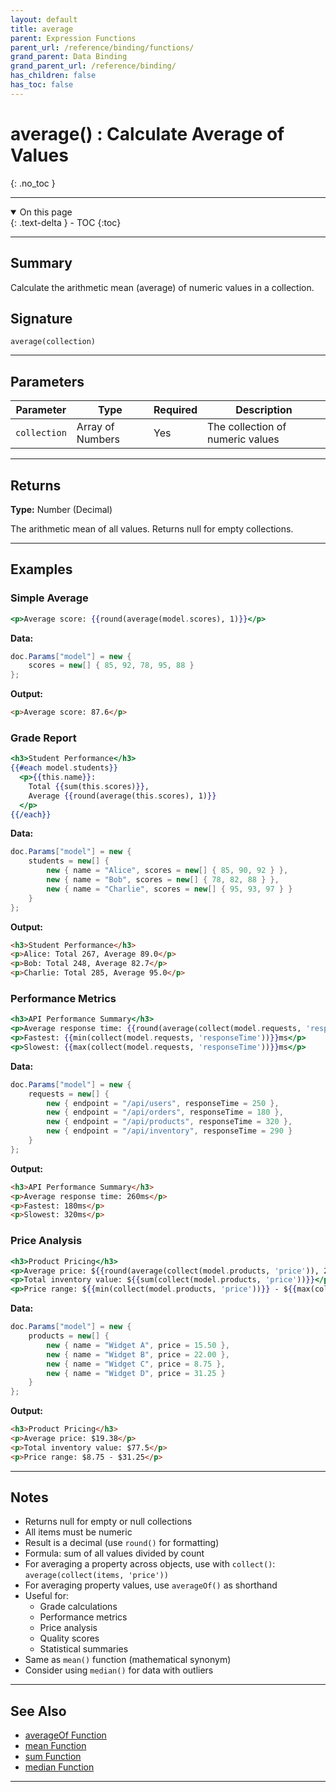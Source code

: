 ```yaml
---
layout: default
title: average
parent: Expression Functions
parent_url: /reference/binding/functions/
grand_parent: Data Binding
grand_parent_url: /reference/binding/
has_children: false
has_toc: false
---
```


# average() : Calculate Average of Values
{: .no_toc }

---

<details open class='top-toc' markdown="block">
  <summary>
    On this page
  </summary>
  {: .text-delta }
- TOC
{:toc}
</details>

---

## Summary

Calculate the arithmetic mean (average) of numeric values in a collection.

## Signature

```
average(collection)
```

---

## Parameters

| Parameter | Type | Required | Description |
|-----------|------|----------|-------------|
| `collection` | Array of Numbers | Yes | The collection of numeric values |

---

## Returns

**Type:** Number (Decimal)

The arithmetic mean of all values. Returns null for empty collections.

---

## Examples

### Simple Average

```handlebars
<p>Average score: {{round(average(model.scores), 1)}}</p>
```

**Data:**
```csharp
doc.Params["model"] = new {
    scores = new[] { 85, 92, 78, 95, 88 }
};
```

**Output:**
```html
<p>Average score: 87.6</p>
```

### Grade Report

```handlebars
<h3>Student Performance</h3>
{{#each model.students}}
  <p>{{this.name}}:
    Total {{sum(this.scores)}},
    Average {{round(average(this.scores), 1)}}
  </p>
{{/each}}
```

**Data:**
```csharp
doc.Params["model"] = new {
    students = new[] {
        new { name = "Alice", scores = new[] { 85, 90, 92 } },
        new { name = "Bob", scores = new[] { 78, 82, 88 } },
        new { name = "Charlie", scores = new[] { 95, 93, 97 } }
    }
};
```

**Output:**
```html
<h3>Student Performance</h3>
<p>Alice: Total 267, Average 89.0</p>
<p>Bob: Total 248, Average 82.7</p>
<p>Charlie: Total 285, Average 95.0</p>
```

### Performance Metrics

```handlebars
<h3>API Performance Summary</h3>
<p>Average response time: {{round(average(collect(model.requests, 'responseTime')), 0)}}ms</p>
<p>Fastest: {{min(collect(model.requests, 'responseTime'))}}ms</p>
<p>Slowest: {{max(collect(model.requests, 'responseTime'))}}ms</p>
```

**Data:**
```csharp
doc.Params["model"] = new {
    requests = new[] {
        new { endpoint = "/api/users", responseTime = 250 },
        new { endpoint = "/api/orders", responseTime = 180 },
        new { endpoint = "/api/products", responseTime = 320 },
        new { endpoint = "/api/inventory", responseTime = 290 }
    }
};
```

**Output:**
```html
<h3>API Performance Summary</h3>
<p>Average response time: 260ms</p>
<p>Fastest: 180ms</p>
<p>Slowest: 320ms</p>
```

### Price Analysis

```handlebars
<h3>Product Pricing</h3>
<p>Average price: ${{round(average(collect(model.products, 'price')), 2)}}</p>
<p>Total inventory value: ${{sum(collect(model.products, 'price'))}}</p>
<p>Price range: ${{min(collect(model.products, 'price'))}} - ${{max(collect(model.products, 'price'))}}</p>
```

**Data:**
```csharp
doc.Params["model"] = new {
    products = new[] {
        new { name = "Widget A", price = 15.50 },
        new { name = "Widget B", price = 22.00 },
        new { name = "Widget C", price = 8.75 },
        new { name = "Widget D", price = 31.25 }
    }
};
```

**Output:**
```html
<h3>Product Pricing</h3>
<p>Average price: $19.38</p>
<p>Total inventory value: $77.5</p>
<p>Price range: $8.75 - $31.25</p>
```

---

## Notes

- Returns null for empty or null collections
- All items must be numeric
- Result is a decimal (use `round()` for formatting)
- Formula: sum of all values divided by count
- For averaging a property across objects, use with `collect()`: `average(collect(items, 'price'))`
- For averaging property values, use `averageOf()` as shorthand
- Useful for:
  - Grade calculations
  - Performance metrics
  - Price analysis
  - Quality scores
  - Statistical summaries
- Same as `mean()` function (mathematical synonym)
- Consider using `median()` for data with outliers

---

## See Also

- [averageOf Function](./averageOf.md)
- [mean Function](./mean.md)
- [sum Function](./sum.md)
- [median Function](./median.md)

---
